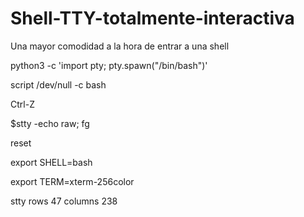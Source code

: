 # Shell-TTY-totalmente-interactiva
Una mayor comodidad a la hora de entrar a una shell


python3 -c 'import pty; pty.spawn("/bin/bash")'

script /dev/null -c bash

Ctrl-Z

$stty -echo raw; fg

reset

export SHELL=bash

export TERM=xterm-256color

stty rows 47 columns 238
